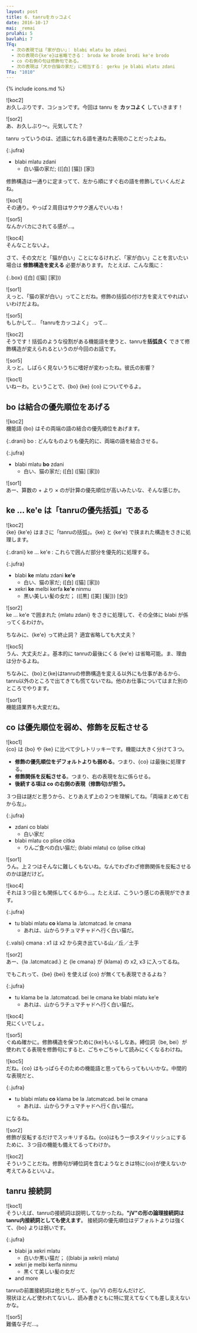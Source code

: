 ```yaml
---
layout: post
title: 6. tanruをカッコよく
date: 2016-10-17
mai: _remai
prulahi: 5
bavlahi: 7
TFq:
  - 次の表現では「家が白い」： blabi mlatu bo zdani
  - 次の表現の{ke'e}は省略できる： broda ke brode brodi ke'e brodo
  - co の右側の句は修飾句である。
  - 次の表現は「犬か白猫の家だ」に相当する： gerku je blabi mlatu zdani
TFa: "1010"
---
```

{% include icons.md %}

![koc2]  
お久しぶりです、コションです。今回は tanru を **カッコよく** していきます！

![sor2]  
あ、お久しぶり～。元気してた？

tanru っていうのは、述語になれる語を連ねた表現のことだったよね。

{:.jufra}
- blabi mlatu zdani
  - 白い猫の家だ; (([白] [猫]) [家])

修飾構造は一通りに定まってて、左から順にすぐ右の語を修飾していくんだよね。

![koc1]  
その通り。やっぱ２周目はサクサク進んでいいね！

![sor5]  
なんかバカにされてる感が…。

![koc4]  
そんなことないよ。

さて、その文だと「猫が白い」ことになるけれど、「家が白い」ことを言いたい場合は **修飾構造を変える** 必要があります。
たとえば、こんな風に：

{:.box}
([白] ([猫] [家]))

![sor1]  
えっと、「猫の家が白い」ってことだね。修飾の括弧の付け方を変えてやればいいわけだよね。

![sor5]  
もしかして… 「tanruをカッコよく」 って…

![koc2]  
そうです！括弧のような役割がある機能語を使うと、tanruを**括弧良く** できて修飾構造が変えられるというのが今回のお話です。

![sor5]  
えっと。しばらく見ないうちに嗜好が変わったね。彼氏の影響？

![koc1]  
いねーわ。ということで、{bo} {ke} {co} についてやるよ。


## bo は結合の優先順位をあげる

![koc2]  
機能語 {bo} はその両端の語の結合の優先順位をあげます。

{:.drani}
bo
: どんなものよりも優先的に、両端の語を結合させる。

{:.jufra}
- blabi mlatu **bo** zdani
  - 白い、猫の家だ; ([白] ([猫] [家]))

![sor1]  
あー、算数の + より × のが計算の優先順位が高いみたいな、そんな感じか。


## ke ... ke'e は「tanruの優先括弧」である

![koc2]  
{ke} {ke'e} はまさに「tanruの括弧」。{ke} と {ke'e} で挟まれた構造をさきに処理します。

{:.drani}
ke ... ke'e
: これらで囲んだ部分を優先的に処理する。

{:.jufra}
- blabi **ke** mlatu zdani **ke'e**
  - 白い、猫の家だ; ([白] ([猫] [家]))
- xekri **ke** melbi kerfa **ke'e** ninmu
  - 黒い美しい髪の女だ； (([黒] ([美] [髪])) [女])

![sor2]  
ke ... ke'e で囲まれた {mlatu zdani} をさきに処理して、その全体に blabi が係ってくるわけか。

ちなみに、{ke'e} って終止詞？ 適宜省略しても大丈夫？

![koc5]  
うん、大丈夫だよ。基本的に tanruの最後にくる {ke'e} は省略可能。ま、理由は分かるよね。

ちなみに、{bo}と{ke}はtanruの修飾構造を変える以外にも仕事があるから、
tanru以外のところで出てきても慌てないでね。他のお仕事についてはまた別のところでやります。

![sor1]  
機能語業界も大変だね。

## co は優先順位を弱め、修飾を反転させる

![koc1]  
{co} は {bo} や {ke} に比べて少しトリッキーです。機能は大きく分けて３つ。

- **修飾の優先順位をデフォルトよりも弱める**。つまり、{co} は最後に処理する。
- **修飾関係を反転させる**。つまり、右の表現を左に係らせる。
- **後続する項は co の右側の表現（修飾句)が担う。**

３つ目は謎だと思うから、とりあえず上の２つを理解してね。「両端まとめて右から左」。

{:.jufra}
- zdani co blabi
  - 白い家だ
- blabi mlatu co plise citka
  - りんご食べの白い猫だ; (blabi mlatu) co (plise citka)

![sor1]  
うん。上２つはそんなに難しくもないね。なんでわざわざ修飾関係を反転させるのかは謎だけど。

![koc4]  
それは３つ目とも関係してくるから…。たとえば、こういう感じの表現ができます。

{:.jufra}
- tu blabi mlatu **co** klama la .latcmatcad. le cmana
  - あれは、山からラチュマチャドへ行く白い猫だ。

{:.valsi}
cmana
: x1 は x2 から突き出ている山／丘／土手

![sor2]  
あー、{la .latcmatcad.} と {le cmana} が {klama} の x2, x3 に入ってるね。

でもこれって、{be} {bei} を使えば {co} が無くても表現できるよね？

{:.jufra}
- tu klama be la .latcmatcad. bei le cmana ke blabi mlatu ke'e
  - あれは、山からラチュマチャドへ行く白い猫だ。

![koc4]  
見にくいでしょ。

![sor5]  
ぐぬぬ確かに。修飾構造を保つために{ke}もいるしなあ。縛位詞（be, bei）が使われてる表現を修飾句にすると、ごちゃごちゃして読みにくくなるわけね。

![koc5]  
だね。{co} はもっぱらそのための機能語と思ってもらってもいいかな。中間的な表現だと、

{:.jufra}
- tu blabi mlatu **co** klama be la .latcmatcad. bei le cmana
  - あれは、山からラチュマチャドへ行く白い猫だ。

になるね。

![sor2]  
修飾が反転するだけでスッキリするね。{co}はもう一歩スタイリッシュにするために、３つ目の機能も備えてるってわけか。

![koc2]  
そういうことだね。修飾句が縛位詞を含むようなときは特に{co}が使えないか考えてみるといいよ。

## tanru 接続詞

![koc1]  
そういえば、tanruの接続詞は説明してなかったね。**"jV"の形の論理接続詞はtanru内接続詞としても使えます**。
接続詞の優先順位はデフォルトよりは強くて、{bo} よりは弱いです。

{:.jufra}
- blabi ja xekri mlatu
  - 白いか黒い猫だ； ((blabi ja xekri) mlatu)
- xekri je melbi kerfa ninmu
  - 黒くて美しい髪の女だ
- and more

tanruの前置接続詞は他とちがって、{gu'V} の形なんだけど、  
現状ほとんど使われてないし、読み書きともに特に覚えてなくても差し支えないかな。

![sor5]  
難儀な子だ…。
